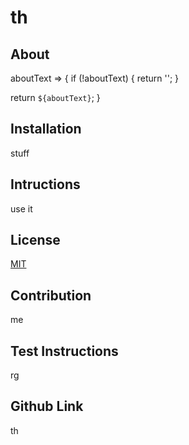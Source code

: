 # th
## About
aboutText => {
  if (!aboutText) {
    return '';
  }

  return `${aboutText}`;
}
## Installation
stuff
## Intructions
use it
## License
[MIT](https://opensource.org/licenses/MIT)
## Contribution
me
## Test Instructions
rg
## Github Link
th
